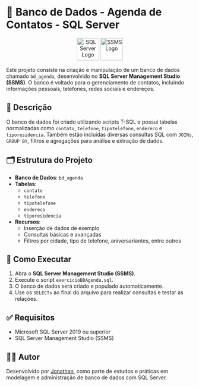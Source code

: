 # 📇 Banco de Dados - Agenda de Contatos - SQL Server

<div align="center">
  <img width="60"  src="https://img.icons8.com/color/96/microsoft-sql-server.png" alt="SQL Server Logo" />
  <img width="60" src="https://img.icons8.com/fluency/96/sql.png" alt="SSMS Logo" />
</div>


Este projeto consiste na criação e manipulação de um banco de dados chamado `bd_agenda`, desenvolvido no **SQL Server Management Studio (SSMS)**. O banco é voltado para o gerenciamento de contatos, incluindo informações pessoais, telefones, redes sociais e endereços.

## 🧾 Descrição

O banco de dados foi criado utilizando scripts T-SQL e possui tabelas normalizadas como `contato`, `telefone`, `tipotelefone`, `endereco` e `tiporesidencia`. Também estão incluídas diversas consultas SQL com `JOINs`, `GROUP BY`, filtros e agregações para análise e extração de dados.

## 🗂️ Estrutura do Projeto

- **Banco de Dados**: `bd_agenda`
- **Tabelas**:
  - `contato`
  - `telefone`
  - `tipotelefone`
  - `endereco`
  - `tiporesidencia`
- **Recursos**:
  - Inserção de dados de exemplo
  - Consultas básicas e avançadas
  - Filtros por cidade, tipo de telefone, aniversariantes, entre outros

## 🚀 Como Executar

1. Abra o **SQL Server Management Studio (SSMS)**.
2. Execute o script `exercicioBDAgenda.sql`.
3. O banco de dados será criado e populado automaticamente.
4. Use os `SELECTs` ao final do arquivo para realizar consultas e testar as relações.

## ✅ Requisitos

- Microsoft SQL Server 2019 ou superior
- SQL Server Management Studio (SSMS)

## 👨‍💻 Autor

Desenvolvido por [Jonathan](https://github.com/jtn-san), como parte de estudos e práticas em modelagem e administração de banco de dados com SQL Server.


